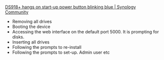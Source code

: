 [DS918+ hangs on start-up power button blinking blue | Synology Community](https://community.synology.com/enu/forum/1/post/124324)

- Removing all drives
- Booting the device
- Accessing the web interface on the default port 5000. It is prompting for disks.
- Inserting all drives
- Following the prompts to re-install
- Following the prompts to set-up. Admin user etc